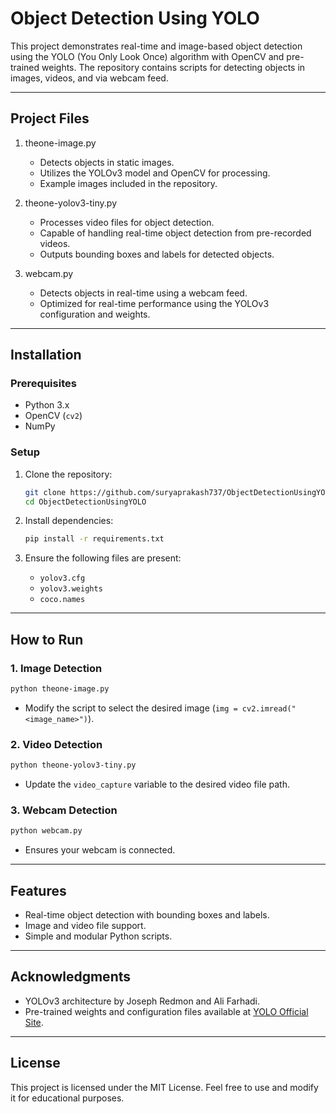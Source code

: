 # Object Detection Using YOLO

This project demonstrates real-time and image-based object detection using the YOLO (You Only Look Once) algorithm with OpenCV and pre-trained weights. The repository contains scripts for detecting objects in images, videos, and via webcam feed.

---

## Project Files

1. theone-image.py
   - Detects objects in static images.
   - Utilizes the YOLOv3 model and OpenCV for processing.
   - Example images included in the repository.

2. theone-yolov3-tiny.py
   - Processes video files for object detection.
   - Capable of handling real-time object detection from pre-recorded videos.
   - Outputs bounding boxes and labels for detected objects.

3. webcam.py 
   - Detects objects in real-time using a webcam feed.
   - Optimized for real-time performance using the YOLOv3 configuration and weights.

---

## Installation

### Prerequisites
- Python 3.x
- OpenCV (`cv2`)
- NumPy

### Setup
1. Clone the repository:
   ```bash
   git clone https://github.com/suryaprakash737/ObjectDetectionUsingYOLO.git
   cd ObjectDetectionUsingYOLO
   ```

2. Install dependencies:
   ```bash
   pip install -r requirements.txt
   ```

3. Ensure the following files are present:
   - `yolov3.cfg`
   - `yolov3.weights`
   - `coco.names`

---

## How to Run

### 1. Image Detection
   ```bash
   python theone-image.py
   ```
   - Modify the script to select the desired image (`img = cv2.imread("<image_name>")`).

### 2. Video Detection
   ```bash
   python theone-yolov3-tiny.py
   ```
   - Update the `video_capture` variable to the desired video file path.

### 3. Webcam Detection
   ```bash
   python webcam.py
   ```
   - Ensures your webcam is connected.

---

## Features
- Real-time object detection with bounding boxes and labels.
- Image and video file support.
- Simple and modular Python scripts.

---

## Acknowledgments
- YOLOv3 architecture by Joseph Redmon and Ali Farhadi.
- Pre-trained weights and configuration files available at [YOLO Official Site](https://pjreddie.com/darknet/yolo/).

---

## License
This project is licensed under the MIT License. Feel free to use and modify it for educational purposes.


